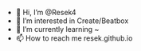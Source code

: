 - 👋 Hi, I’m @Resek4
- 👀 I’m interested in Create/Beatbox
- 🌱 I’m currently learning ~
- 📫 How to reach me resek.github.io

<!---
Resek4/Resek4 is a ✨ special ✨ repository because its `README.md` (this file) appears on your GitHub profile.
You can click the Preview link to take a look at your changes.
--->
